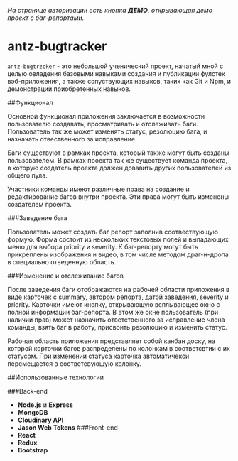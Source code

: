 _На странице авторизации есть кнопка **ДЕМО**, открывающая демо проект с баг-репортами._

# antz-bugtracker

`antz-bugtrzcker` - это небольшой ученический проект, начатый мной с целью овладения базовыми навыками создания и публикации фулстек вэб-приложения, а также сопуствующих навыков, таких как Git и Npm, и демонстрации приобретенных навыков.

##Функционал

Основной функционал приложения заключается в возможности пользователю создавать, просматривать и отслеживать баги. Пользователь так же может изменять статус, резолюцию бага, и назначать отвественного за исправление.

Баги существуют в рамках проекта, который также могут быть созданы пользователем. В рамках проекта так же существует команда проекта, в которую создатель проекта должен довавить других пользователей из общего пула.

Участники команды имеют различные права на создание и редактирование багов внутри проекта. Эти права могут быть изменены создателем проекта.

###Заведение бага

Пользователь может создать баг репорт заполнив соотвествующую формую. Форма состоит из нескольких текстовых полей и выпадающих меню для выбора priority и severity. К баг-репорту могут быть прикреплены изображения и видео, в том числе методом драг-н-дропа в специально отведенную область.

###Изменение и отслеживание багов

После заведения баги отображаются на рабочей области приложения в виде карточек с summary, автором репорта, датой заведения, severity и priority. Карточки имеют кнопку, открывающую всплывающее окно с полной информации баг-репорта. В этом же окне пользователь (при наличии прав) может назначить ответственного за исправление члена команды, взять баг в работу, присвоить резолюцию и изменить статус.

Рабочая область приложения представляет собой канбан доску, на которой корточки багов распределены по колонкам в соответсвтии с их статусом. При изменении статуса карточка автоматичекси перемещается в соответсвующую колонку.

##Использованные технологии

###Back-end

- **Node.js** и **Express**
- **MongoDB**
- **Cloudinary API**
- **Jason Web Tokens**
  ###Front-end
- **React**
- **Redux**
- **Bootstrap**
